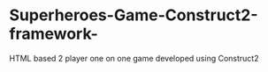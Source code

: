 # Superheroes-Game-Construct2-framework-
HTML based 2 player one on one game developed using Construct2
